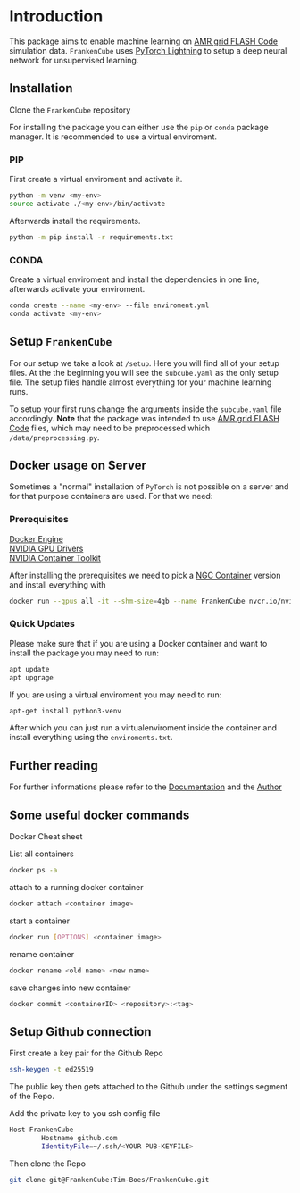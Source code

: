 # Introduction

This package aims to enable machine learning on [AMR grid FLASH Code](https://flash.rochester.edu/site/flashcode.html) simulation data. ``FrankenCube`` uses [PyTorch Lightning](https://lightning.ai/docs/pytorch/stable/starter/introduction.html) to setup a deep neural network for unsupervised learning.

## Installation

Clone the ``FrankenCube`` repository

For installing the package you can either use the ``pip`` or ``conda`` package manager. It is recommended to use a virtual enviroment.

### PIP

First create a virtual enviroment and activate it.

```bash
python -m venv <my-env>
source activate ./<my-env>/bin/activate
```

Afterwards install the requirements.

```bash
python -m pip install -r requirements.txt
```

### CONDA

Create a virtual enviroment and install the dependencies in one line, afterwards activate your enviroment.

```bash
conda create --name <my-env> --file enviroment.yml
conda activate <my-env>
```

## Setup ``FrankenCube``

For our setup we take a look at ``/setup``. Here you will find all of your setup files. At the the beginning you will see the ``subcube.yaml`` as the only setup file. The setup files handle almost everything for your machine learning runs.

To setup your first runs change the arguments inside the ``subcube.yaml`` file accordingly. **Note** that the package was intended to use [AMR grid FLASH Code](https://flash.rochester.edu/site/flashcode.html) files, which may need to be preprocessed which ``/data/preprocessing.py``.  

## Docker usage on Server

Sometimes a "normal" installation of ``PyTorch`` is not possible on a server and for that purpose containers are used. For that we need:

### Prerequisites

[Docker Engine](https://docs.docker.com/engine/install/)\
[NVIDIA GPU Drivers](https://docs.nvidia.com/cuda/cuda-installation-guide-linux/)\
[NVIDIA Container Toolkit](https://github.com/NVIDIA/nvidia-docker)

After installing the prerequisites we need to pick a [NGC Container](https://catalog.ngc.nvidia.com/orgs/nvidia/containers/pytorch) version and install everything with

```bash
docker run --gpus all -it --shm-size=4gb --name FrankenCube nvcr.io/nvidia/pytorch:24.03-py3
```

### Quick Updates

Please make sure that if you are using a Docker container and want to install the package you may need to run:

```bash
apt update
apt upgrage
```

If you are using a virtual enviroment you may need to run:

```bash
apt-get install python3-venv
```

After which you can just run a virtualenviroment inside the container and install everything using the ```enviroments.txt```.

## Further reading

For further informations please refer to the [Documentation]() and the [Author](timfabianboes96@gmail.com)

## Some useful docker commands

Docker Cheat sheet

List all containers

```bash
docker ps -a
```

attach to a running docker container

```bash
docker attach <container image>
```

start a container

```bash
docker run [OPTIONS] <container image>
```

rename container

```bash
docker rename <old name> <new name>
```

save changes into new container

```bash
docker commit <containerID> <repository>:<tag>
```

## Setup Github connection

First create a key pair for the Github Repo

```bash
ssh-keygen -t ed25519
```

The public key then gets attached to the Github under the settings
segment of the Repo.

Add the private key to you ssh config file

```bash
Host FrankenCube
        Hostname github.com
        IdentityFile=~/.ssh/<YOUR PUB-KEYFILE>
```

Then clone the Repo

```bash
git clone git@FrankenCube:Tim-Boes/FrankenCube.git 
```
